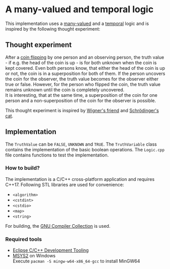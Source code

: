 # A many-valued and temporal logic

This implementation uses a [many-valued](https://en.wikipedia.org/wiki/Many-valued_logic) and a [temporal](https://en.wikipedia.org/wiki/Temporal_logic) logic and is inspired by the following thought experiment:

## Thought experiment
After a [coin flipping](https://en.wikipedia.org/wiki/Coin_flipping) by one person and an observing person, the truth value - if e.g. the head of the coin is up - is for both unknown when the coin is kept covered. Even both persons know, that either the head of the coin is up or not, the coin is in a superposition for both of them. If the person uncovers the coin for the observer, the truth value becomes for the observer either true or false. However, for the person who flipped the coin, the truth value remains unknown until the coin is completely uncovered.  
It is interesting, that at the same time, a superposition of the coin for one person and a non-superposition of the coin for the observer is possible. 
  
This thought experiment is inspired by [Wigner's friend](https://en.wikipedia.org/wiki/Wigner%27s_friend) and [Schrödinger's cat](https://en.wikipedia.org/wiki/Schr%C3%B6dinger%27s_cat).

## Implementation

The `TruthValue` can be `FALSE`, `UNKNOWN` and `TRUE`. The `TruthVariable` class contains the implementation of the basic boolean operations. The `Logic.cpp` file contains functions to test the implementation.

### How to build?

The implementation is a C/C++ cross-platform application and requires C++17. Following STL libraries are used for convenience:

- `<algorithm>`
- `<cstdint>`
- `<cstdio>`
- `<map>`
- `<string>`

For building, the [GNU Compiler Collection](https://gcc.gnu.org/) is used.

### Required tools
- [Eclipse C/C++ Development Tooling](https://projects.eclipse.org/projects/tools.cdt)
- [MSYS2](https://www.msys2.org/) on Windows  
  Execute `pacman -S mingw-w64-x86_64-gcc` to install MinGW64
